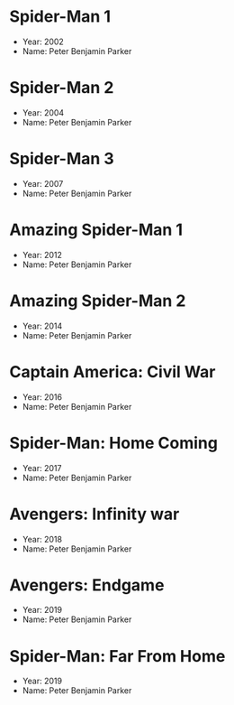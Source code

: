 
# Spider-Man 1
- Year: 2002
- Name: Peter Benjamin Parker

# Spider-Man 2
- Year: 2004
- Name: Peter Benjamin Parker

# Spider-Man 3
- Year: 2007
- Name: Peter Benjamin Parker

# Amazing Spider-Man 1
- Year: 2012
- Name: Peter Benjamin Parker

# Amazing Spider-Man 2
- Year: 2014
- Name: Peter Benjamin Parker

# Captain America: Civil War
- Year: 2016
- Name: Peter Benjamin Parker

# Spider-Man: Home Coming
- Year: 2017
- Name: Peter Benjamin Parker

# Avengers: Infinity war
- Year: 2018
- Name: Peter Benjamin Parker

# Avengers: Endgame
- Year: 2019
- Name: Peter Benjamin Parker

# Spider-Man: Far From Home
- Year: 2019
- Name: Peter Benjamin Parker
